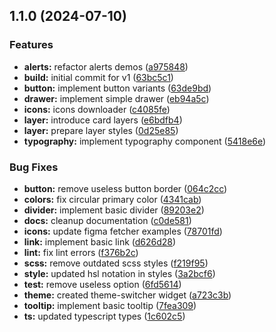 ## 1.1.0 (2024-07-10)


### Features

* **alerts:** refactor alerts demos ([a975848](https://github.com/acronis/ui-component-library/commit/a97584885d877a2ad36df1f43e927c291a047754))
* **build:** initial commit for v1 ([63bc5c1](https://github.com/acronis/ui-component-library/commit/63bc5c18e74623f6c30b6459091c55ec680b5391))
* **button:** implement button variants ([63de9bd](https://github.com/acronis/ui-component-library/commit/63de9bdab9625da381608663c0695622345993a6))
* **drawer:** implement simple drawer ([eb94a5c](https://github.com/acronis/ui-component-library/commit/eb94a5c4c34cc9bf0e7a9f64df5ff69472352385))
* **icons:** icons downloader ([c4085fe](https://github.com/acronis/ui-component-library/commit/c4085fe1050d9f4333ad54ac0c3caf7f4b71691b))
* **layer:** introduce card layers ([e6bdfb4](https://github.com/acronis/ui-component-library/commit/e6bdfb4a9c84fece0971c530f66061014576b471))
* **layer:** prepare layer styles ([0d25e85](https://github.com/acronis/ui-component-library/commit/0d25e8537bf54da9ac5e7f352d451ffc0b9f4d15))
* **typography:** implement typography component ([5418e6e](https://github.com/acronis/ui-component-library/commit/5418e6e94b88bd141f130405496fde6c77d16e96))


### Bug Fixes

* **button:** remove useless button border ([064c2cc](https://github.com/acronis/ui-component-library/commit/064c2ccc260c9e43b43d87ac68b3eefe303c333c))
* **colors:** fix circular primary color ([4341cab](https://github.com/acronis/ui-component-library/commit/4341cabf3749d035f6d9460ba250fdac57c9a559))
* **divider:** implement basic divider ([89203e2](https://github.com/acronis/ui-component-library/commit/89203e2ba2ecd6a7ee9a57bed5135e16eebe0ec7))
* **docs:** cleanup documentation ([c0de581](https://github.com/acronis/ui-component-library/commit/c0de581804e9be047f0d2d2e01689d92fb991ec4))
* **icons:** update figma fetcher examples ([78701fd](https://github.com/acronis/ui-component-library/commit/78701fd81657b36863e6ac1c83924643ca91659d))
* **link:** implement basic link ([d626d28](https://github.com/acronis/ui-component-library/commit/d626d28e30fdec8f4e0885afc2ec0ffc76ad027f))
* **lint:** fix lint errors ([f376b2c](https://github.com/acronis/ui-component-library/commit/f376b2c4954a68a34891994f8918f4fbc0e737c1))
* **scss:** remove outdated scss styles ([f219f95](https://github.com/acronis/ui-component-library/commit/f219f9549ddf74c82b56f9f1a508b8496f331c9e))
* **style:** updated hsl notation in styles ([3a2bcf6](https://github.com/acronis/ui-component-library/commit/3a2bcf615ffcb2841811d65ba7895046fd70c829))
* **test:** remove useless option ([6fd5614](https://github.com/acronis/ui-component-library/commit/6fd5614937af4f6b10bea973796a1abdbeb8332b))
* **theme:** created theme-switcher widget ([a723c3b](https://github.com/acronis/ui-component-library/commit/a723c3ba9b42b3effc077b7563ffad5a272147b3))
* **tooltip:** implement basic tooltip ([7fea309](https://github.com/acronis/ui-component-library/commit/7fea3091e42dc675155134849e5225eaf0898655))
* **ts:** updated typescript types ([1c602c5](https://github.com/acronis/ui-component-library/commit/1c602c52675a343c21c6a6ce292cdd01af276d5f))

